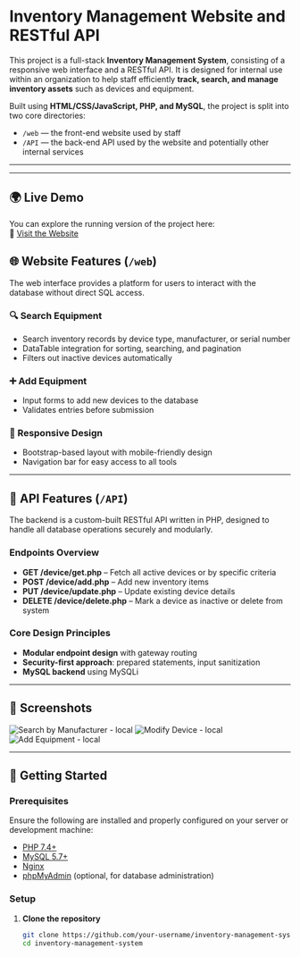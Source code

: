 # Inventory Management Website and RESTful API

This project is a full-stack **Inventory Management System**, consisting of a responsive web interface and a RESTful API. It is designed for internal use within an organization to help staff efficiently **track, search, and manage inventory assets** such as devices and equipment.

Built using **HTML/CSS/JavaScript, PHP, and MySQL**, the project is split into two core directories:

- `/web` — the front-end website used by staff
- `/API` — the back-end API used by the website and potentially other internal services

---


---

## 🌍 Live Demo

You can explore the running version of the project here:  
🔗 [Visit the Website](https://ec2-3-145-77-233.us-east-2.compute.amazonaws.com/web/index.php)

## 🌐 Website Features (`/web`)

The web interface provides a platform for users to interact with the database without direct SQL access.

### 🔍 Search Equipment

- Search inventory records by device type, manufacturer, or serial number
- DataTable integration for sorting, searching, and pagination
- Filters out inactive devices automatically

### ➕ Add Equipment

- Input forms to add new devices to the database
- Validates entries before submission

### 🧾 Responsive Design

- Bootstrap-based layout with mobile-friendly design
- Navigation bar for easy access to all tools

---

## 🔌 API Features (`/API`)

The backend is a custom-built RESTful API written in PHP, designed to handle all database operations securely and modularly.

### Endpoints Overview

- **GET /device/get.php** – Fetch all active devices or by specific criteria
- **POST /device/add.php** – Add new inventory items
- **PUT /device/update.php** – Update existing device details
- **DELETE /device/delete.php** – Mark a device as inactive or delete from system

### Core Design Principles

- **Modular endpoint design** with gateway routing
- **Security-first approach**: prepared statements, input sanitization
- **MySQL backend** using MySQLi 

---

## 📸 Screenshots

![Search by Manufacturer - local](https://github.com/user-attachments/assets/6042c7d3-2739-46ec-afff-5d9a66a2aad1)
![Modify Device - local](https://github.com/user-attachments/assets/bc25d8ca-572a-4d22-9424-25db7c6d74e3)
![Add Equipment - local](https://github.com/user-attachments/assets/90e77312-6ff0-4d67-a0fa-fe173a64e0ff)



---

## 🚀 Getting Started

### Prerequisites

Ensure the following are installed and properly configured on your server or development machine:

- [PHP 7.4+](https://www.php.net/)
- [MySQL 5.7+](https://www.mysql.com/)
- [Nginx](https://www.nginx.com/)
- [phpMyAdmin](https://www.phpmyadmin.net/) (optional, for database administration)

### Setup

1. **Clone the repository**
   ```bash
   git clone https://github.com/your-username/inventory-management-system.git
   cd inventory-management-system





